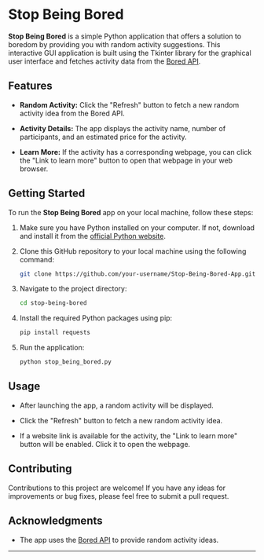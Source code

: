 # Stop Being Bored

**Stop Being Bored** is a simple Python application that offers a solution to boredom by providing you with random activity suggestions. This interactive GUI application is built using the Tkinter library for the graphical user interface and fetches activity data from the [Bored API](https://www.boredapi.com/api/activity).

## Features

- **Random Activity:** Click the "Refresh" button to fetch a new random activity idea from the Bored API.

- **Activity Details:** The app displays the activity name, number of participants, and an estimated price for the activity.

- **Learn More:** If the activity has a corresponding webpage, you can click the "Link to learn more" button to open that webpage in your web browser.

## Getting Started

To run the **Stop Being Bored** app on your local machine, follow these steps:

1. Make sure you have Python installed on your computer. If not, download and install it from the [official Python website](https://www.python.org/downloads/).

2. Clone this GitHub repository to your local machine using the following command:

   ```bash
   git clone https://github.com/your-username/Stop-Being-Bored-App.git
   ```

3. Navigate to the project directory:

   ```bash
   cd stop-being-bored
   ```

4. Install the required Python packages using pip:

   ```bash
   pip install requests
   ```

5. Run the application:

   ```bash
   python stop_being_bored.py
   ```

## Usage

- After launching the app, a random activity will be displayed.

- Click the "Refresh" button to fetch a new random activity idea.

- If a website link is available for the activity, the "Link to learn more" button will be enabled. Click it to open the webpage.

## Contributing

Contributions to this project are welcome! If you have any ideas for improvements or bug fixes, please feel free to submit a pull request.

## Acknowledgments

- The app uses the [Bored API](https://www.boredapi.com/api/activity) to provide random activity ideas.

---
